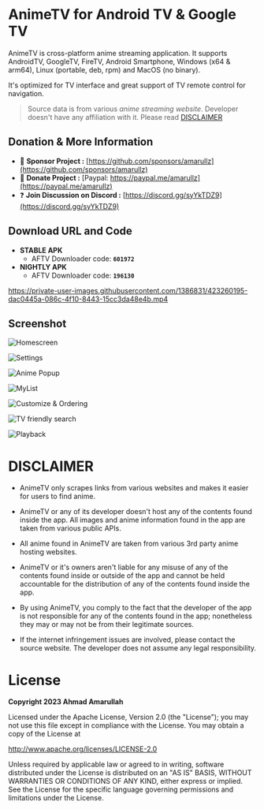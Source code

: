 # AnimeTV for Android TV & Google TV

AnimeTV is cross-platform anime streaming application. It supports AndroidTV, GoogleTV, FireTV, Android Smartphone, Windows (x64 & arm64), Linux (portable, deb, rpm) and MacOS (no binary).

It's optimized for TV interface and great support of TV remote control for navigation.

> Source data is from various *anime streaming website*. Developer doesn't have any affiliation with it. Please read [DISCLAIMER](#DISCLAIMER)

## Donation & More Information
- 💖 **Sponsor Project :** [https://github.com/sponsors/amarullz](https://github.com/sponsors/amarullz)
- 💝 **Donate Project :** [Paypal: https://paypal.me/amarullz](https://paypal.me/amarullz)
- ❓ **Join Discussion on Discord :**  [https://discord.gg/syYkTDZ9](https://discord.gg/syYkTDZ9)

## Download URL and Code
- **STABLE APK**
  - AFTV Downloader code: **`601972`**
- **NIGHTLY APK**
  - AFTV Downloader code: **`196130`**

https://private-user-images.githubusercontent.com/1386831/423260195-dac0445a-086c-4f10-8443-15cc3da48e4b.mp4


## Screenshot
![Homescreen](https://github.com/amarullz/AnimeTV/assets/1386831/d05c7e5d-8abc-4fed-9183-0c58aa815c44)

![Settings](https://github.com/amarullz/AnimeTV/assets/1386831/68686765-a7eb-4fe8-bc69-f69996053a5d)

![Anime Popup](https://github.com/amarullz/AnimeTV/assets/1386831/c8854596-1984-4c54-993d-d358d9943e7d)

![MyList](https://github.com/amarullz/AnimeTV/assets/1386831/9d8a9e51-c3a0-43c0-a487-c9fb36949c43)

![Customize & Ordering](https://github.com/amarullz/AnimeTV/assets/1386831/b1c86f23-5ca3-4008-95f6-c3107e062f07)

![TV friendly search](https://github.com/amarullz/AnimeTV/assets/1386831/59e722d8-f695-4245-8783-1d1675906c98)

![Playback](https://github.com/amarullz/AnimeTV/assets/1386831/ff1c0363-746d-4216-831b-cf60f4dce243)

# DISCLAIMER

* AnimeTV only scrapes links from various websites and makes it easier for users to find anime.

* AnimeTV or any of its developer doesn't host any of the contents found inside the app. All images and anime information found in the app are taken from various public APIs.

* All anime found in AnimeTV are taken from various 3rd party anime hosting websites.

* AnimeTV or it's owners aren't liable for any misuse of any of the contents found inside or outside of the app and cannot be held accountable for the distribution of any of the contents found inside the app.

* By using AnimeTV, you comply to the fact that the developer of the app is not responsible for any of the contents found in the app; nonetheless they may or may not be from their legitimate sources.

* If the internet infringement issues are involved, please contact the source website. The developer does not assume any legal responsibility.

# License
**Copyright 2023 Ahmad Amarullah**

Licensed under the Apache License, Version 2.0 (the "License");
you may not use this file except in compliance with the License.
You may obtain a copy of the License at

http://www.apache.org/licenses/LICENSE-2.0

Unless required by applicable law or agreed to in writing, software
distributed under the License is distributed on an "AS IS" BASIS,
WITHOUT WARRANTIES OR CONDITIONS OF ANY KIND, either express or implied.
See the License for the specific language governing permissions and
limitations under the License.

